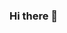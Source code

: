### Hi there 👋

<!--
**ydeliorman/ydeliorman** is a ✨ _special_ ✨ repository because its `README.md` (this file) appears on your GitHub profile.

<details>
  <summary>:zap: GitHub Stats</summary>

  <img align="left" alt="codeSTACKr's GitHub Stats" src="https://github-readme-stats.codestackr.vercel.app/api?username=codeSTACKr&show_icons=true&hide_border=true" />

</details>
